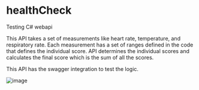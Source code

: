 # healthCheck
Testing C# webapi

This API takes a set of measurements like heart rate, temperature, and respiratory rate. Each measurement has a set of ranges defined in the code that defines the individual score.
API determines the individual scores and calculates the final score which is the sum of all the scores.

This API has the swagger integration to test the logic.

![image](https://github.com/Soumya117/healthCheck/assets/4094696/dfc45a87-8f33-4807-b248-c5e206b61299)




